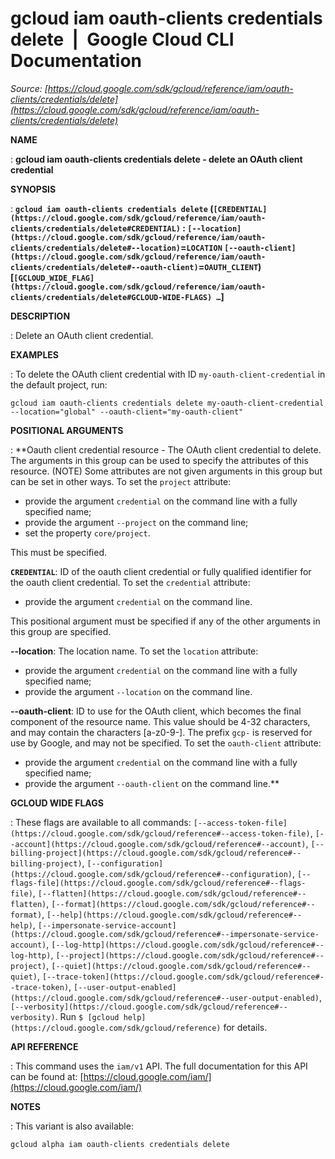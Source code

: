 # gcloud iam oauth-clients credentials delete  |  Google Cloud CLI Documentation

*Source: [https://cloud.google.com/sdk/gcloud/reference/iam/oauth-clients/credentials/delete](https://cloud.google.com/sdk/gcloud/reference/iam/oauth-clients/credentials/delete)*

**NAME**

: **gcloud iam oauth-clients credentials delete - delete an OAuth client credential**

**SYNOPSIS**

: **`gcloud iam oauth-clients credentials delete` (`[CREDENTIAL](https://cloud.google.com/sdk/gcloud/reference/iam/oauth-clients/credentials/delete#CREDENTIAL)` : `[--location](https://cloud.google.com/sdk/gcloud/reference/iam/oauth-clients/credentials/delete#--location)`=`LOCATION` `[--oauth-client](https://cloud.google.com/sdk/gcloud/reference/iam/oauth-clients/credentials/delete#--oauth-client)`=`OAUTH_CLIENT`) [`[GCLOUD_WIDE_FLAG](https://cloud.google.com/sdk/gcloud/reference/iam/oauth-clients/credentials/delete#GCLOUD-WIDE-FLAGS) …`]**

**DESCRIPTION**

: Delete an OAuth client credential.

**EXAMPLES**

: To delete the OAuth client credential with ID
``my-oauth-client-credential`` in the default
project, run:

```
gcloud iam oauth-clients credentials delete my-oauth-client-credential --location="global" --oauth-client="my-oauth-client"
```

**POSITIONAL ARGUMENTS**

: **Oauth client credential resource - The OAuth client credential to delete. The
arguments in this group can be used to specify the attributes of this resource.
(NOTE) Some attributes are not given arguments in this group but can be set in
other ways.
To set the `project` attribute:

- provide the argument `credential` on the command line with a fully
specified name;
- provide the argument `--project` on the command line;
- set the property `core/project`.

This must be specified.

**`CREDENTIAL`**:
ID of the oauth client credential or fully qualified identifier for the oauth
client credential.
To set the `credential` attribute:

- provide the argument `credential` on the command line.

This positional argument must be specified if any of the other arguments in this
group are specified.

**--location**:
The location name.
To set the `location` attribute:

- provide the argument `credential` on the command line with a fully
specified name;
- provide the argument `--location` on the command line.

**--oauth-client**:
ID to use for the OAuth client, which becomes the final component of the
resource name. This value should be 4-32 characters, and may contain the
characters [a-z0-9-]. The prefix `gcp-` is reserved for use by
Google, and may not be specified.
To set the `oauth-client` attribute:

- provide the argument `credential` on the command line with a fully
specified name;
- provide the argument `--oauth-client` on the command line.**

**GCLOUD WIDE FLAGS**

: These flags are available to all commands: `[--access-token-file](https://cloud.google.com/sdk/gcloud/reference#--access-token-file)`,
`[--account](https://cloud.google.com/sdk/gcloud/reference#--account)`, `[--billing-project](https://cloud.google.com/sdk/gcloud/reference#--billing-project)`,
`[--configuration](https://cloud.google.com/sdk/gcloud/reference#--configuration)`,
`[--flags-file](https://cloud.google.com/sdk/gcloud/reference#--flags-file)`,
`[--flatten](https://cloud.google.com/sdk/gcloud/reference#--flatten)`, `[--format](https://cloud.google.com/sdk/gcloud/reference#--format)`, `[--help](https://cloud.google.com/sdk/gcloud/reference#--help)`, `[--impersonate-service-account](https://cloud.google.com/sdk/gcloud/reference#--impersonate-service-account)`,
`[--log-http](https://cloud.google.com/sdk/gcloud/reference#--log-http)`,
`[--project](https://cloud.google.com/sdk/gcloud/reference#--project)`, `[--quiet](https://cloud.google.com/sdk/gcloud/reference#--quiet)`, `[--trace-token](https://cloud.google.com/sdk/gcloud/reference#--trace-token)`, `[--user-output-enabled](https://cloud.google.com/sdk/gcloud/reference#--user-output-enabled)`,
`[--verbosity](https://cloud.google.com/sdk/gcloud/reference#--verbosity)`.
Run `$ [gcloud help](https://cloud.google.com/sdk/gcloud/reference)` for details.

**API REFERENCE**

: This command uses the `iam/v1` API. The full documentation for this
API can be found at: [https://cloud.google.com/iam/](https://cloud.google.com/iam/)

**NOTES**

: This variant is also available:

```
gcloud alpha iam oauth-clients credentials delete
```